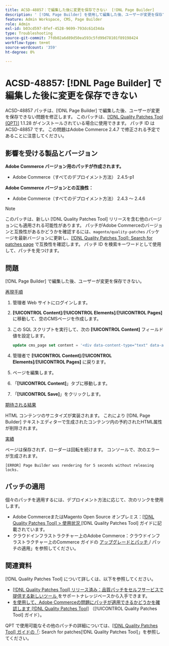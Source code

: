 ```yaml
---
title: ACSD-48857：で編集した後に変更を保存できない  [!DNL Page Builder]
description: ' [!DNL Page Builder] を使用して編集した後、ユーザーが変更を保存できないAdobe Commerceの問題を修正するために、ACSD-48857 パッチを適用します。'
feature: Admin Workspace, CMS, Page Builder
role: Admin
exl-id: b03cd597-8fef-4528-9699-793dc61d34da
type: Troubleshooting
source-git-commit: 7fdb02a6d89d50ea593c5fd99d78101f89198424
workflow-type: tm+mt
source-wordcount: '359'
ht-degree: 0%

---
```


# ACSD-48857: [!DNL Page Builder] で編集した後に変更を保存できない

ACSD-48857 パッチは、[!DNL Page Builder] で編集した後、ユーザーが変更を保存できない問題を修正します。 このパッチは、[[!DNL Quality Patches Tool (QPT)]](https://experienceleague.adobe.com/en/docs/commerce-operations/tools/quality-patches-tool/quality-patches-tool-to-self-serve-quality-patches) 1.1.28 がインストールされている場合に使用できます。 パッチ ID は ACSD-48857 です。 この問題はAdobe Commerce 2.4.7 で修正される予定であることに注意してください。

## 影響を受ける製品とバージョン

**Adobe Commerce バージョン用のパッチが作成されます。**

* Adobe Commerce（すべてのデプロイメント方法） 2.4.5-p1

**Adobe Commerce バージョンとの互換性：**

* Adobe Commerce（すべてのデプロイメント方法） 2.4.3 ～ 2.4.6

>[!NOTE]
>
>このパッチは、新しい [!DNL Quality Patches Tool] リリースを含む他のバージョンにも適用される可能性があります。 パッチがAdobe Commerceのバージョンと互換性があるかどうかを確認するには、`magento/quality-patches` パッケージを最新バージョンに更新し、[[!DNL Quality Patches Tool]: Search for patches page](https://experienceleague.adobe.com/tools/commerce-quality-patches/index.html) で互換性を確認します。 パッチ ID を検索キーワードとして使用して、パッチを見つけます。

## 問題

[!DNL Page Builder] で編集した後、ユーザーが変更を保存できない。

<u> 再現手順 </u>

1. 管理者 Web サイトにログインします。
1. **[!UICONTROL Content]**/**[!UICONTROL Elements]**/**[!UICONTROL Pages]** に移動して、空のCMSページを作成します。
1. この SQL スクリプトを実行して、次の **[!UICONTROL Content]** フィールド値を設定します。

   ```SQL
   update cms_page set content = '<div data-content-type="text" data-appearance="default" data-element="main"><h4 style="text-align: center;" contenteditable="true" data-placeholder="Edit Heading Text" data-content-type="heading" data-appearance="default" data-element="main">THE RULES</h4></div>' where page_id=8;
   ```

1. 管理者で **[!UICONTROL Content]**/**[!UICONTROL Elements]**/**[!UICONTROL Pages]** に戻ります。
1. ページを編集します。
1. 「**[!UICONTROL Content]**」タブに移動します。
1. 「**[!UICONTROL Save]**」をクリックします。

<u> 期待される結果 </u>

HTML コンテンツのサニタイズが実装されます。 これにより [!DNL Page Builder] テキストエディターで生成されたコンテンツ内の予約されたHTML属性が削除されます。

<u> 実績 </u>

ページは保存されず、ローダーは回転を続けます。 コンソールで、次のエラーが生成されます。

```
[ERROR] Page Builder was rendering for 5 seconds without releasing locks.
```

## パッチの適用

個々のパッチを適用するには、デプロイメント方法に応じて、次のリンクを使用します。

* Adobe CommerceまたはMagento Open Source オンプレミス：[[!DNL Quality Patches Tool] > 使用状況 ](/help/tools/quality-patches-tool/usage.md) [!DNL Quality Patches Tool] ガイドに記載されています。
* クラウドインフラストラクチャー上のAdobe Commerce：クラウドインフラストラクチャー上のCommerce ガイドの [ アップグレードとパッチ ](https://experienceleague.adobe.com/docs/commerce-cloud-service/user-guide/develop/upgrade/apply-patches.html)/ パッチの適用」を参照してください。

## 関連資料

[!DNL Quality Patches Tool] について詳しくは、以下を参照してください。

* [[!DNL Quality Patches Tool]  リリース済み：品質パッチをセルフサービスで提供する新しいツール ](https://experienceleague.adobe.com/en/docs/commerce-operations/tools/quality-patches-tool/quality-patches-tool-to-self-serve-quality-patches) をサポートナレッジベースから入手できます。
* [ を使用して、Adobe Commerceの問題にパッチが適用できるかどうかを確認します  [!DNL Quality Patches Tool]](/help/tools/quality-patches-tool/patches-available-in-qpt/check-patch-for-magento-issue-with-magento-quality-patches.md) （[!UICONTROL Quality Patches Tool] ガイド）。


QPT で使用可能なその他のパッチの詳細については、[[!DNL Quality Patches Tool] ガイドの「](https://experienceleague.adobe.com/tools/commerce-quality-patches/index.html): Search for patches[!DNL Quality Patches Tool]」を参照してください。
